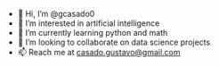 - 👋 Hi, I’m @gcasado0
- 👀 I’m interested in artificial intelligence
- 🌱 I’m currently learning python and math
- 💞️ I’m looking to collaborate on data science projects
- 📫 Reach me at casado.gustavo@gmail.com

<!---
gcasado0/gcasado0 is a ✨ special ✨ repository because its `README.md` (this file) appears on your GitHub profile.
You can click the Preview link to take a look at your changes.
--->
